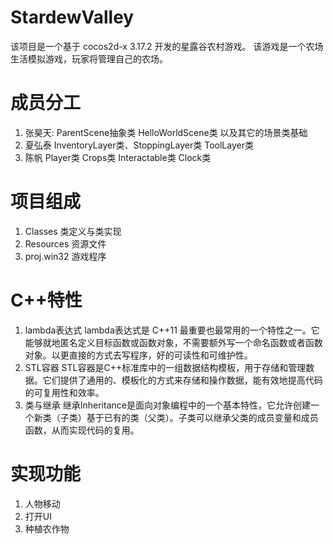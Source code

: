 # StardewValley

该项目是一个基于 cocos2d-x 3.17.2 开发的星露谷农村游戏。 该游戏是一个农场生活模拟游戏，玩家将管理自己的农场。

# 成员分工

1. 张昊天:
    ParentScene抽象类
    HelloWorldScene类
    以及其它的场景类基础
2. 夏弘泰
    InventoryLayer类、StoppingLayer类
    ToolLayer类
3. 陈帆
    Player类
    Crops类
    Interactable类
    Clock类
    
# 项目组成

1. Classes 类定义与类实现
2. Resources 资源文件
3. proj.win32 游戏程序

# C++特性

1. lambda表达式
lambda表达式是 C++11 最重要也最常用的一个特性之一。它能够就地匿名定义目标函数或函数对象，不需要额外写一个命名函数或者函数对象。以更直接的方式去写程序，好的可读性和可维护性。
2. STL容器
STL容器是C++标准库中的一组数据结构模板，用于存储和管理数据。它们提供了通用的、模板化的方式来存储和操作数据，能有效地提高代码的可复用性和效率。
3. 类与继承
继承Inheritance是面向对象编程中的一个基本特性，它允许创建一个新类（子类）基于已有的类（父类）。子类可以继承父类的成员变量和成员函数，从而实现代码的复用。

# 实现功能

1. 人物移动
2. 打开UI
3. 种植农作物
